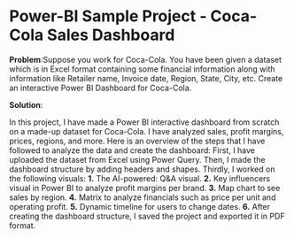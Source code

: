 # Power-BI Sample Project - Coca-Cola Sales Dashboard
**Problem**:Suppose you work for Coca-Cola. You have been given a dataset which is in Excel format containing some financial information along with information like Retailer name, Invoice date, Region, State, City, etc. Create an interactive Power BI Dashboard for Coca-Cola.

**Solution**:

In this project, I have made a Power BI interactive dashboard from scratch on a made-up dataset for Coca-Cola. I have analyzed sales, profit margins, prices, regions, and more.
Here is an overview of the steps that I have followed to analyze the data and create the dashboard:
First, I have uploaded the dataset from Excel using Power Query.
Then, I made the dashboard structure by adding headers and shapes.
Thirdly, I worked on the following visuals:
**1.** The AI-powered: Q&A visual.
**2.** Key influencers visual in Power BI to analyze profit margins per brand.
**3.** Map chart to see sales by region.
**4.** Matrix to analyze financials such as price per unit and operating profit.
**5.** Dynamic timeline for users to change dates.
**6.** After creating the dashboard structure, I saved the project and exported it in PDF format.
